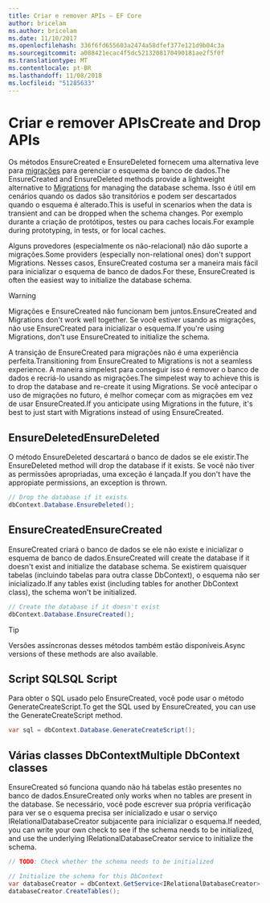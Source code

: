 ```yaml
---
title: Criar e remover APIs – EF Core
author: bricelam
ms.author: bricelam
ms.date: 11/10/2017
ms.openlocfilehash: 336f6fd655603a2474a58dfef377e121d9b04c3a
ms.sourcegitcommit: a088421ecac4f5dc5213208170490181ae2f5f0f
ms.translationtype: MT
ms.contentlocale: pt-BR
ms.lasthandoff: 11/08/2018
ms.locfileid: "51285633"
---
```

# <a name="create-and-drop-apis"></a><span data-ttu-id="fdb1e-102">Criar e remover APIs</span><span class="sxs-lookup"><span data-stu-id="fdb1e-102">Create and Drop APIs</span></span>

<span data-ttu-id="fdb1e-103">Os métodos EnsureCreated e EnsureDeleted fornecem uma alternativa leve para [migrações](migrations/index.md) para gerenciar o esquema de banco de dados.</span><span class="sxs-lookup"><span data-stu-id="fdb1e-103">The EnsureCreated and EnsureDeleted methods provide a lightweight alternative to [Migrations](migrations/index.md) for managing the database schema.</span></span> <span data-ttu-id="fdb1e-104">Isso é útil em cenários quando os dados são transitórios e podem ser descartados quando o esquema é alterado.</span><span class="sxs-lookup"><span data-stu-id="fdb1e-104">This is useful in scenarios when the data is transient and can be dropped when the schema changes.</span></span> <span data-ttu-id="fdb1e-105">Por exemplo durante a criação de protótipos, testes ou para caches locais.</span><span class="sxs-lookup"><span data-stu-id="fdb1e-105">For example during prototyping, in tests, or for local caches.</span></span>

<span data-ttu-id="fdb1e-106">Alguns provedores (especialmente os não-relacional) não dão suporte a migrações.</span><span class="sxs-lookup"><span data-stu-id="fdb1e-106">Some providers (especially non-relational ones) don't support Migrations.</span></span> <span data-ttu-id="fdb1e-107">Nesses casos, EnsureCreated costuma ser a maneira mais fácil para inicializar o esquema de banco de dados.</span><span class="sxs-lookup"><span data-stu-id="fdb1e-107">For these, EnsureCreated is often the easiest way to initialize the database schema.</span></span>

> [!WARNING]
> <span data-ttu-id="fdb1e-108">Migrações e EnsureCreated não funcionam bem juntos.</span><span class="sxs-lookup"><span data-stu-id="fdb1e-108">EnsureCreated and Migrations don't work well together.</span></span> <span data-ttu-id="fdb1e-109">Se você estiver usando as migrações, não use EnsureCreated para inicializar o esquema.</span><span class="sxs-lookup"><span data-stu-id="fdb1e-109">If you're using Migrations, don't use EnsureCreated to initialize the schema.</span></span>

<span data-ttu-id="fdb1e-110">A transição de EnsureCreated para migrações não é uma experiência perfeita.</span><span class="sxs-lookup"><span data-stu-id="fdb1e-110">Transitioning from EnsureCreated to Migrations is not a seamless experience.</span></span> <span data-ttu-id="fdb1e-111">A maneira simpelest para conseguir isso é remover o banco de dados e recriá-lo usando as migrações.</span><span class="sxs-lookup"><span data-stu-id="fdb1e-111">The simpelest way to achieve this is to drop the database and re-create it using Migrations.</span></span> <span data-ttu-id="fdb1e-112">Se você antecipar o uso de migrações no futuro, é melhor começar com as migrações em vez de usar EnsureCreated.</span><span class="sxs-lookup"><span data-stu-id="fdb1e-112">If you anticipate using Migrations in the future, it's best to just start with Migrations instead of using EnsureCreated.</span></span>

## <a name="ensuredeleted"></a><span data-ttu-id="fdb1e-113">EnsureDeleted</span><span class="sxs-lookup"><span data-stu-id="fdb1e-113">EnsureDeleted</span></span>

<span data-ttu-id="fdb1e-114">O método EnsureDeleted descartará o banco de dados se ele existir.</span><span class="sxs-lookup"><span data-stu-id="fdb1e-114">The EnsureDeleted method will drop the database if it exists.</span></span> <span data-ttu-id="fdb1e-115">Se você não tiver as permissões apropriadas, uma exceção é lançada.</span><span class="sxs-lookup"><span data-stu-id="fdb1e-115">If you don't have the appropiate permissions, an exception is thrown.</span></span>

``` csharp
// Drop the database if it exists
dbContext.Database.EnsureDeleted();
```

## <a name="ensurecreated"></a><span data-ttu-id="fdb1e-116">EnsureCreated</span><span class="sxs-lookup"><span data-stu-id="fdb1e-116">EnsureCreated</span></span>

<span data-ttu-id="fdb1e-117">EnsureCreated criará o banco de dados se ele não existe e inicializar o esquema de banco de dados.</span><span class="sxs-lookup"><span data-stu-id="fdb1e-117">EnsureCreated will create the database if it doesn't exist and initialize the database schema.</span></span> <span data-ttu-id="fdb1e-118">Se existirem quaisquer tabelas (incluindo tabelas para outra classe DbContext), o esquema não ser inicializado.</span><span class="sxs-lookup"><span data-stu-id="fdb1e-118">If any tables exist (including tables for another DbContext class), the schema won't be initialized.</span></span>

``` csharp
// Create the database if it doesn't exist
dbContext.Database.EnsureCreated();
```

> [!TIP]
> <span data-ttu-id="fdb1e-119">Versões assíncronas desses métodos também estão disponíveis.</span><span class="sxs-lookup"><span data-stu-id="fdb1e-119">Async versions of these methods are also available.</span></span>

## <a name="sql-script"></a><span data-ttu-id="fdb1e-120">Script SQL</span><span class="sxs-lookup"><span data-stu-id="fdb1e-120">SQL Script</span></span>

<span data-ttu-id="fdb1e-121">Para obter o SQL usado pelo EnsureCreated, você pode usar o método GenerateCreateScript.</span><span class="sxs-lookup"><span data-stu-id="fdb1e-121">To get the SQL used by EnsureCreated, you can use the GenerateCreateScript method.</span></span>

``` csharp
var sql = dbContext.Database.GenerateCreateScript();
```

## <a name="multiple-dbcontext-classes"></a><span data-ttu-id="fdb1e-122">Várias classes DbContext</span><span class="sxs-lookup"><span data-stu-id="fdb1e-122">Multiple DbContext classes</span></span>

<span data-ttu-id="fdb1e-123">EnsureCreated só funciona quando não há tabelas estão presentes no banco de dados.</span><span class="sxs-lookup"><span data-stu-id="fdb1e-123">EnsureCreated only works when no tables are present in the database.</span></span> <span data-ttu-id="fdb1e-124">Se necessário, você pode escrever sua própria verificação para ver se o esquema precisa ser inicializado e usar o serviço IRelationalDatabaseCreator subjacente para inicializar o esquema.</span><span class="sxs-lookup"><span data-stu-id="fdb1e-124">If needed, you can write your own check to see if the schema needs to be initialized, and use the underlying IRelationalDatabaseCreator service to initialize the schema.</span></span>

``` csharp
// TODO: Check whether the schema needs to be initialized

// Initialize the schema for this DbContext
var databaseCreator = dbContext.GetService<IRelationalDatabaseCreator>();
databaseCreator.CreateTables();
```
